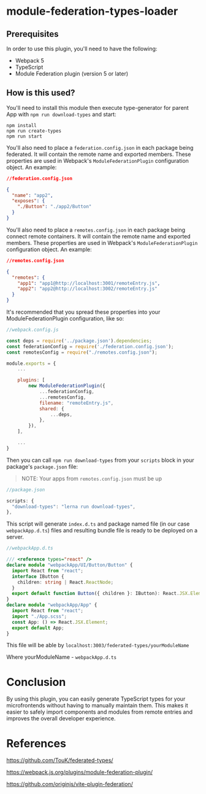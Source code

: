 # module-federation-types-loader

## Prerequisites

In order to use this plugin, you'll need to have the following:

- Webpack 5
- TypeScript
- Module Federation plugin (version 5 or later)

## How is this used?

You'll need to install this module then execute type-generator for parent App with `npm run download-types` and start:

```
npm install
npm run create-types
npm run start
```

You'll also need to place a `federation.config.json` in each package being federated. It will contain the remote name and exported members. These properties are used in Webpack's `ModuleFederationPlugin` configuration object. An example:

```json
//federation.config.json

{
  "name": "app2",
  "exposes": {
    "./Button": "./app2/Button"
  }
}
```

You'll also need to place a `remotes.config.json` in each package being connect remote containers. It will contain the remote name and exported members. These properties are used in Webpack's `ModuleFederationPlugin` configuration object. An example:

```json
//remotes.config.json

{
  "remotes": {
    "app1": "app1@http://localhost:3001/remoteEntry.js",
    "app2": "app2@http://localhost:3002/remoteEntry.js"
  }
}
```

It's recommended that you spread these properties into your ModuleFederationPlugin configuration, like so:

```javascript
//webpack.config.js

const deps = require('../package.json').dependencies;
const federationConfig = require('./federation.config.json');
const remotesConfig = require("./remotes.config.json");

module.exports = {
    ...

    plugins: [
        new ModuleFederationPlugin({
            ...federationConfig,
            ...remotesConfig,
            filename: "remoteEntry.js",
            shared: {
                ...deps,
            },
        }),
    ],

    ...
}

```

Then you can call `npm run download-types` from your `scripts` block in your package's `package.json` file:

> NOTE: Your apps from `remotes.config.json` must be up

```javascript
//package.json

scripts: {
  "download-types": "lerna run download-types",
},
```

This script will generate `index.d.ts` and package named file (in our case `webpackApp.d.ts`) files and resulting bundle file is ready to be deployed on a server.

```typescript
//webpackApp.d.ts

/// <reference types="react" />
declare module "webpackApp/UI/Button/Button" {
  import React from "react";
  interface IButton {
    children: string | React.ReactNode;
  }
  export default function Button({ children }: IButton): React.JSX.Element;
}
declare module "webpackApp/App" {
  import React from "react";
  import "./App.scss";
  const App: () => React.JSX.Element;
  export default App;
}
```

This file will be able by `localhost:3003/federated-types/yourModuleName`

Where yourModuleName - `webpackApp.d.ts`

# Conclusion

By using this plugin, you can easily generate TypeScript types for your microfrontends without having to manually maintain them. This makes it easier to safely import components and modules from remote entries and improves the overall developer experience.

# References

https://github.com/TouK/federated-types/

https://webpack.js.org/plugins/module-federation-plugin/

https://github.com/originjs/vite-plugin-federation/
